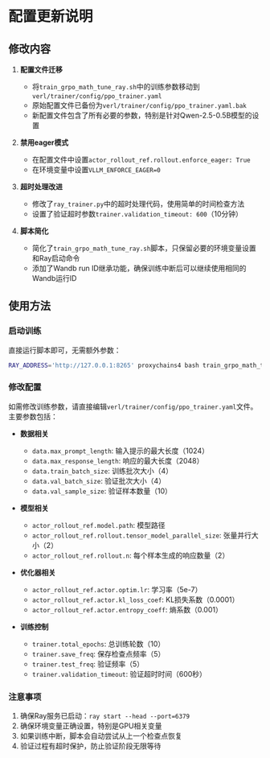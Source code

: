 # 配置更新说明

## 修改内容

1. **配置文件迁移**
   - 将`train_grpo_math_tune_ray.sh`中的训练参数移动到`verl/trainer/config/ppo_trainer.yaml`
   - 原始配置文件已备份为`verl/trainer/config/ppo_trainer.yaml.bak`
   - 新配置文件包含了所有必要的参数，特别是针对Qwen-2.5-0.5B模型的设置

2. **禁用eager模式**
   - 在配置文件中设置`actor_rollout_ref.rollout.enforce_eager: True`
   - 在环境变量中设置`VLLM_ENFORCE_EAGER=0`

3. **超时处理改进**
   - 修改了`ray_trainer.py`中的超时处理代码，使用简单的时间检查方法
   - 设置了验证超时参数`trainer.validation_timeout: 600`（10分钟）

4. **脚本简化**
   - 简化了`train_grpo_math_tune_ray.sh`脚本，只保留必要的环境变量设置和Ray启动命令
   - 添加了Wandb run ID继承功能，确保训练中断后可以继续使用相同的Wandb运行ID

## 使用方法

### 启动训练

直接运行脚本即可，无需额外参数：

```bash
RAY_ADDRESS='http://127.0.0.1:8265' proxychains4 bash train_grpo_math_tune_ray.sh
```

### 修改配置

如需修改训练参数，请直接编辑`verl/trainer/config/ppo_trainer.yaml`文件。主要参数包括：

- **数据相关**
  - `data.max_prompt_length`: 输入提示的最大长度（1024）
  - `data.max_response_length`: 响应的最大长度（2048）
  - `data.train_batch_size`: 训练批次大小（4）
  - `data.val_batch_size`: 验证批次大小（4）
  - `data.val_sample_size`: 验证样本数量（10）

- **模型相关**
  - `actor_rollout_ref.model.path`: 模型路径
  - `actor_rollout_ref.rollout.tensor_model_parallel_size`: 张量并行大小（2）
  - `actor_rollout_ref.rollout.n`: 每个样本生成的响应数量（2）

- **优化器相关**
  - `actor_rollout_ref.actor.optim.lr`: 学习率（5e-7）
  - `actor_rollout_ref.actor.kl_loss_coef`: KL损失系数（0.0001）
  - `actor_rollout_ref.actor.entropy_coeff`: 熵系数（0.001）

- **训练控制**
  - `trainer.total_epochs`: 总训练轮数（10）
  - `trainer.save_freq`: 保存检查点频率（5）
  - `trainer.test_freq`: 验证频率（5）
  - `trainer.validation_timeout`: 验证超时时间（600秒）

### 注意事项

1. 确保Ray服务已启动：`ray start --head --port=6379`
2. 确保环境变量正确设置，特别是GPU相关变量
3. 如果训练中断，脚本会自动尝试从上一个检查点恢复
4. 验证过程有超时保护，防止验证阶段无限等待 